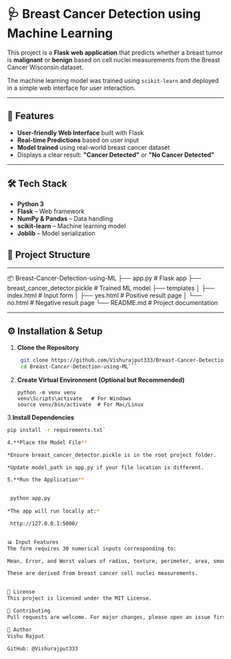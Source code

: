 # 🩺 Breast Cancer Detection using Machine Learning

This project is a **Flask web application** that predicts whether a breast tumor is **malignant** or **benign** based on cell nuclei measurements from the Breast Cancer Wisconsin dataset.

The machine learning model was trained using `scikit-learn` and deployed in a simple web interface for user interaction.

---

## 🚀 Features
- **User-friendly Web Interface** built with Flask
- **Real-time Predictions** based on user input
- **Model trained** using real-world breast cancer dataset
- Displays a clear result: **"Cancer Detected"** or **"No Cancer Detected"**

---

## 🛠️ Tech Stack
- **Python 3**
- **Flask** – Web framework
- **NumPy & Pandas** – Data handling
- **scikit-learn** – Machine learning model
- **Joblib** – Model serialization

## 📂 Project Structure
---
📦 Breast-Cancer-Detection-using-ML
├── app.py # Flask app
├── breast_cancer_detector.pickle # Trained ML model
├── templates
│ ├── index.html # Input form
│ ├── yes.html # Positive result page
│ └── no.html # Negative result page
└── README.md # Project documentation

---

## ⚙️ Installation & Setup

1. **Clone the Repository**
      ```bash
       git clone https://github.com/Vishurajput333/Breast-Cancer-Detection-using-ML.git
       cd Breast-Cancer-Detection-using-ML```

2. **Create Virtual Environment (Optional but Recommended)**
   
       python -m venv venv
       venv\Scripts\activate   # For Windows
       source venv/bin/activate  # For Mac/Linux

3.**Install Dependencies**
   ```bash
   pip install -r requirements.txt`

4.**Place the Model File**

*Ensure breast_cancer_detector.pickle is in the root project folder.

*Update model_path in app.py if your file location is different.

5.**Run the Application**


    python app.py
    
*The app will run locally at:*

    http://127.0.0.1:5000/
   

📊 Input Features
The form requires 30 numerical inputs corresponding to:

Mean, Error, and Worst values of radius, texture, perimeter, area, smoothness, compactness, concavity, concave points, symmetry, and fractal dimension.

These are derived from breast cancer cell nuclei measurements.


📜 License
This project is licensed under the MIT License.

🤝 Contributing
Pull requests are welcome. For major changes, please open an issue first to discuss your ideas.

👤 Author
Vishu Rajput

GitHub: @Vishurajput333





